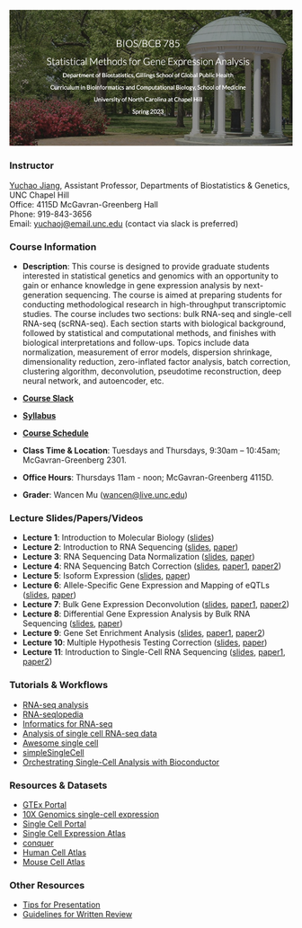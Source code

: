 ![Image description](https://github.com/yuchaojiang/BIOSBCB785/blob/master/Title.png)

### Instructor

[Yuchao Jiang](https://yuchaojiang.github.io/), Assistant Professor, Departments of Biostatistics & Genetics, UNC Chapel Hill<br /> 
Office: 4115D McGavran-Greenberg Hall<br /> 
Phone:  919-843-3656<br /> 
Email:  yuchaoj@email.unc.edu (contact via slack is preferred)


### Course Information

* **Description**: This course is designed to provide graduate students interested in statistical genetics and genomics with an opportunity to gain or enhance knowledge in gene expression analysis by next-generation sequencing. The course is aimed at preparing students for conducting methodological research in high-throughput transcriptomic studies. The course includes two sections: bulk RNA-seq and single-cell RNA-seq (scRNA-seq). Each section starts with biological background, followed by statistical and computational methods, and finishes with biological interpretations and follow-ups. Topics include data normalization, measurement of error models, dispersion shrinkage, dimensionality reduction, zero-inflated factor analysis, batch correction, clustering algorithm, deconvolution, pseudotime reconstruction, deep neural network, and autoencoder, etc.

* **[Course Slack](http://unc785spring2023.slack.com/)**

* **[Syllabus](https://www.dropbox.com/s/wjb3c4ihva60f3g/BIOS785_Spring2023_Yuchao_Jiang.pdf?dl=0)**

* **[Course Schedule](https://docs.google.com/spreadsheets/d/1TjQCCgqk-1s0F8PrYYB7yeJAWmy6xEWw5RiEmpNhVRw/edit?usp=sharing)**

* **Class Time & Location**: Tuesdays and Thursdays, 9:30am – 10:45am; McGavran-Greenberg 2301.

* **Office Hours**: Thursdays 11am - noon; McGavran-Greenberg 4115D.

* **Grader**: Wancen Mu (wancen@live.unc.edu)


### Lecture Slides/Papers/Videos

* **Lecture 1**: Introduction to Molecular Biology ([slides](https://www.dropbox.com/s/8gmtr40ru33od5n/Lecture_1.pdf?dl=0))
* **Lecture 2**: Introduction to RNA Sequencing ([slides](https://www.dropbox.com/s/iq049r01h5hy496/Lecture_2.pdf?dl=0), [paper](https://genomebiology.biomedcentral.com/articles/10.1186/s13059-016-0881-8))
* **Lecture 3**: RNA Sequencing Data Normalization ([slides](https://www.dropbox.com/s/q3buwqo7b29b8vl/Lecture_3.pdf?dl=0), [paper](https://www.nature.com/articles/nbt.2931))
* **Lecture 4**: RNA Sequencing Batch Correction ([slides](https://www.dropbox.com/s/hpe3y5j7ssfy5kw/Lecture_4.pdf?dl=0), [paper1](https://academic.oup.com/biostatistics/article/8/1/118/252073), [paper2](https://journals.plos.org/plosgenetics/article?id=10.1371/journal.pgen.0030161))
* **Lecture 5**: Isoform Expression ([slides](https://www.dropbox.com/s/yc32x8roea1uk9i/Lecture_5.pdf?dl=0), [paper](https://www.ncbi.nlm.nih.gov/pmc/articles/PMC2666817/))
* **Lecture 6**: Allele-Specific Gene Expression and Mapping of eQTLs ([slides](https://www.dropbox.com/s/m7a2x1ffxwb287i/Lecture_6.pdf?dl=0), [paper](https://onlinelibrary.wiley.com/doi/abs/10.1111/j.1541-0420.2011.01654.x))
* **Lecture 7**: Bulk Gene Expression Deconvolution ([slides](https://www.dropbox.com/s/xfxtgxnczgdo22d/Lecture_7.pdf?dl=0), [paper1](https://www.nature.com/articles/nmeth.1439), [paper2](https://www.nature.com/articles/nmeth.3337))
* **Lecture 8**: Differential Gene Expression Analysis by Bulk RNA Sequencing ([slides](https://www.dropbox.com/s/0yctgxsa4gp0nim/Lecture_8.pdf?dl=0), [paper](https://genomebiology.biomedcentral.com/articles/10.1186/s13059-014-0550-8))
* **Lecture 9**: Gene Set Enrichment Analysis ([slides](https://www.dropbox.com/s/80n38aj9ws3h7b3/lecture_9_new.pdf?dl=0), [paper1](https://www.pnas.org/content/102/43/15545.long), [paper2](https://academic.oup.com/nar/article/40/17/e133/2411151))
* **Lecture 10**: Multiple Hypothesis Testing Correction ([slides](https://www.dropbox.com/s/dy1geo1qly8skhv/Lecture_10.pdf?dl=0), [paper](https://www.pnas.org/content/100/16/9440.long))
* **Lecture 11**: Introduction to Single-Cell RNA Sequencing ([slides](https://www.dropbox.com/s/kafci5whovtj614/Lecture_11.pdf?dl=0), [paper1](https://www.sciencedirect.com/science/article/pii/S1097276515002610), [paper2](https://www.nature.com/articles/nrg3833))

### Tutorials & Workflows

* [RNA-seq analysis](https://github.com/crazyhottommy/RNA-seq-analysis)
* [RNA-seqlopedia](https://rnaseq.uoregon.edu)
* [Informatics for RNA-seq](https://github.com/griffithlab/rnaseq_tutorial)
* [Analysis of single cell RNA-seq data](https://hemberg-lab.github.io/scRNA.seq.course)
* [Awesome single cell](https://github.com/seandavi/awesome-single-cell)
* [simpleSingleCell](http://bioconductor.org/packages/simpleSingleCell)
* [Orchestrating Single-Cell Analysis with Bioconductor](https://osca.bioconductor.org)


### Resources & Datasets

* [GTEx Portal](https://gtexportal.org)
* [10X Genomics single-cell expression](https://support.10xgenomics.com/single-cell-gene-expression/datasets)
* [Single Cell Portal](https://portals.broadinstitute.org/single_cell)
* [Single Cell Expression Atlas](https://www.ebi.ac.uk/gxa/sc)
* [conquer](http://imlspenticton.uzh.ch:3838/conquer)
* [Human Cell Atlas](https://www.humancellatlas.org/)
* [Mouse Cell Atlas](http://bis.zju.edu.cn/MCA)


### Other Resources

* [Tips for Presentation](https://www.dropbox.com/s/k5ymqz8qflpeskl/Tips_for_presentations.pdf?dl=0)
* [Guidelines for Written Review](https://www.dropbox.com/s/rr82bz5alp8ewcx/Written_review_assignments.pdf?dl=0)
